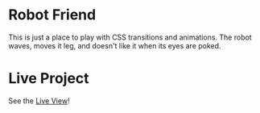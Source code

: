 # Robot Friend

This is just a place to play with CSS transitions and animations. The robot waves, moves it leg, and doesn't like it when its eyes are poked.

# Live Project

See the [Live View](https://itsgabehere.github.io/RobotFriend/)!
